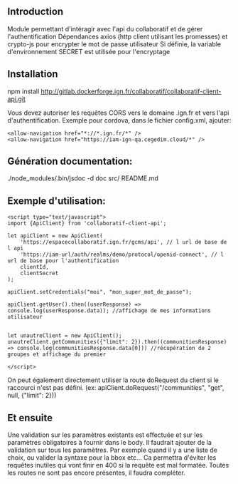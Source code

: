 ## Introduction

Module permettant d'intéragir avec l'api du collaboratif et de gérer l'authentification
Dépendances axios (http client utilisant les promesses) et crypto-js pour encrypter le mot de passe utilisateur
Si définie, la variable d'environnement SECRET est utilisée pour l'encryptage

## Installation

npm install http://gitlab.dockerforge.ign.fr/collaboratif/collaboratif-client-api.git

Vous devez autoriser les requêtes CORS vers le domaine .ign.fr et vers l'api d'authentification. Exemple pour cordova, dans le fichier config.xml, ajouter:

```
<allow-navigation href="*://*.ign.fr/*" />
<allow-navigation href="https://iam-ign-qa.cegedim.cloud/*" />
```

## Génération documentation:

./node_modules/.bin/jsdoc -d doc src/ README.md

## Exemple d'utilisation:

```
<script type="text/javascript">
import {ApiClient} from 'collaboratif-client-api';

let apiClient = new ApiClient(
    'https://espacecollaboratif.ign.fr/gcms/api', // l url de base de l api
    'https://iam-url/auth/realms/demo/protocol/openid-connect', // l url de base pour l'authentification
    clientId,
    clientSecret
);

apiClient.setCredentials("moi", "mon_super_mot_de_passe");

apiClient.getUser().then((userResponse) => console.log(userResponse.data)); //affichage de mes informations utilisateur


let unautreClient = new ApiClient();
unautreClient.getCommunities({"limit": 2}).then((communitiesResponse) => console.log(communitiesResponse.data[0])) //récupération de 2 groupes et affichage du premier

</script>
```

On peut également directement utiliser la route doRequest du client si le raccourci n'est pas défini. (ex: apiClient.doRequest("/communities", "get", null, {"limit": 2}))

## Et ensuite

Une validation sur les paramètres existants est effectuée et sur les paramètres obligatoires à fournir dans le body. Il faudrait ajouter de la validation sur tous les paramètres. Par exemple quand il y a une liste de choix, ou valider la syntaxe pour la bbox etc... Ca permettra d'éviter les requêtes inutiles qui vont finir en 400 si la requête est mal formatée.
Toutes les routes ne sont pas encore présentes, il faudra compléter.